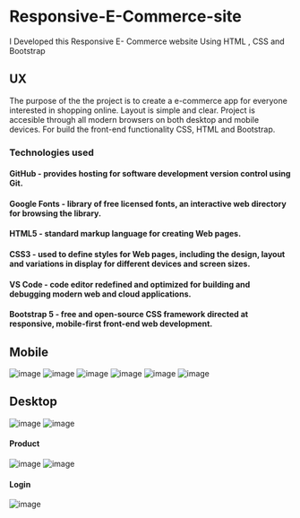 # Responsive-E-Commerce-site
I Developed this  Responsive E- Commerce website Using HTML , CSS and Bootstrap

## UX
The purpose of the the project is to create a e-commerce app for everyone interested in shopping online. Layout is simple and clear. Project is accesible through all modern browsers on both desktop and mobile devices. For build the front-end functionality CSS, HTML and Bootstrap.


### Technologies used
 #### GitHub - provides hosting for software development version control using Git.
 #### Google Fonts - library of free licensed fonts, an interactive web directory for browsing the library.
 #### HTML5 - standard markup language for creating Web pages.
 #### CSS3 - used to define styles for Web pages, including the design, layout and variations in display for different devices and screen sizes.
 #### VS Code - code editor redefined and optimized for building and debugging modern web and cloud applications.
 #### Bootstrap 5 - free and open-source CSS framework directed at responsive, mobile-first front-end web development.

 ## Mobile
 ![image](https://github.com/princesingh6679/Responsive-E-Commerce-site/assets/104294560/c8383932-8346-4fdb-bf1f-dbc83eb1915b)  ![image](https://github.com/princesingh6679/Responsive-E-Commerce-site/assets/104294560/aabfa8a7-34f6-4939-9112-27abc1951d45)  ![image](https://github.com/princesingh6679/Responsive-E-Commerce-site/assets/104294560/da3a4bcb-adb2-4c22-9a3a-3a04760c4e9a)  ![image](https://github.com/princesingh6679/Responsive-E-Commerce-site/assets/104294560/c408371c-c1ba-4bf1-98d9-19ee36d1b21b)  ![image](https://github.com/princesingh6679/Responsive-E-Commerce-site/assets/104294560/bf63b3e2-3397-47fd-bb2f-5a462ee7daa5)  ![image](https://github.com/princesingh6679/Responsive-E-Commerce-site/assets/104294560/3724be68-4d03-47cc-a6ef-aead3ec468ad)

 ## Desktop
 ![image](https://github.com/princesingh6679/Responsive-E-Commerce-site/assets/104294560/63565e07-9e1b-43bd-b6fe-e6704f9ccc14)
 ![image](https://github.com/princesingh6679/Responsive-E-Commerce-site/assets/104294560/927f84bd-5410-422d-a478-bb55adae9c76)

#### Product
![image](https://github.com/princesingh6679/Responsive-E-Commerce-site/assets/104294560/54b50898-f6ce-440d-8f80-9b26c40d488a)
![image](https://github.com/princesingh6679/Responsive-E-Commerce-site/assets/104294560/c2cb198b-bc1c-40fa-980f-b0e3c7e23750)

#### Login
![image](https://github.com/princesingh6679/Responsive-E-Commerce-site/assets/104294560/3cc944ac-d863-4306-a5d4-dce9c4e84258)










